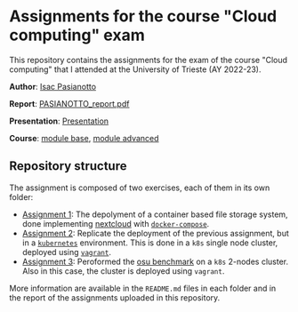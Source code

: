 # Assignments for the course "Cloud computing" exam

This repository contains the assignments for the exam of the course "Cloud computing" that I attended at the University of Trieste (AY 2022-23). 

**Author**: [Isac Pasianotto](mailto:ISAC.PASIANOTTO@studenti.units.it)

**Report**: [PASIANOTTO_report.pdf](./PASIANOTTO_report.pdf)

**Presentation**: [Presentation](./Presentation.pdf)

**Course**: [module base](https://github.com/Foundations-of-HPC/Cloud-Basic-2023), [module advanced](https://github.com/Foundations-of-HPC/Cloud-advanced-2023)


## Repository structure

The assignment is composed of two exercises, each of them in its own folder: 

- [Assignment 1](./Assignment1): The depolyment of a container based file storage system, done implementing [nextcloud](https://nextcloud.com/) with [`docker-compose`](https://docs.docker.com/compose/). 
- [Assignment 2](./Assignment2): Replicate the deployment of the previous assignment, but in a [`kubernetes`](https://kubernetes.io/) environment. This is done in a `k8s` single node cluster, deployed using [`vagrant`](https://www.vagrantup.com/).
- [Assignment 3](./Assignment3): Peroformed the [osu benchmark](https://mvapich.cse.ohio-state.edu/benchmarks/) on a `k8s` 2-nodes cluster. Also in this case, the cluster is deployed using `vagrant`.

More information are available in the `README.md` files in each folder and in the report of the assignments uploaded in this repository. 
